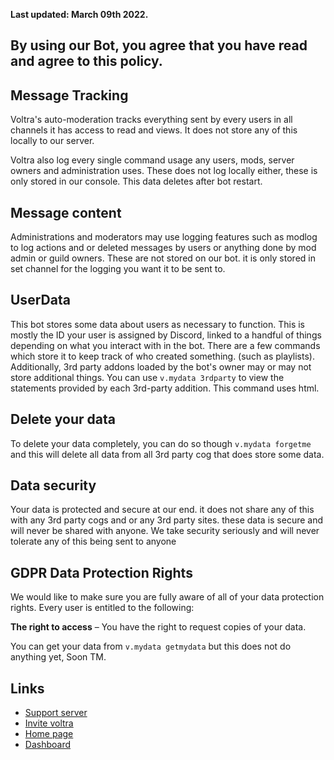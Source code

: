 **Last updated: March 09th 2022.**

## By using our Bot, you agree that you have read and agree to this policy.

## Message Tracking
Voltra's auto-moderation tracks everything sent by every users in all channels it has access to read and views. It does not store any of this locally to our server. 

Voltra also log every single command usage any users, mods, server owners and administration uses. These does not log locally either, these is only stored in our console. This data deletes after bot restart.

## Message content
Administrations and moderators may use logging features such as modlog to log actions and or deleted messages by users or anything done by mod admin or guild owners. These are not stored on our bot. it is only stored in set channel for the logging you want it to be sent to.

## UserData
This bot stores some data about users as necessary to function. This is mostly the ID your user is assigned by Discord, linked to a handful of things depending on what you interact with in the bot. There are a few commands which store it to keep track of who created something. (such as playlists). Additionally, 3rd party addons loaded by the bot's owner may or may not store additional things. You can use `v.mydata 3rdparty` to view the statements provided by each 3rd-party addition. This command uses html.

## Delete your data
To delete your data completely, you can do so though `v.mydata forgetme` and this will delete all data from all 3rd party cog that does store some data.

## Data security
Your data is protected and secure at our end. it does not share any of this with any 3rd party cogs and or any 3rd party sites. these data is secure and will never be shared with anyone. We take security seriously and will never tolerate any of this being sent to anyone

## GDPR Data Protection Rights
We would like to make sure you are fully aware of all of your data protection rights. Every user is entitled to the following:

**The right to access** – You have the right to request copies of your data. 

You can get your data from `v.mydata getmydata` but this does not do anything yet, Soon TM.

## Links
- [Support server](https://discord.gg/Duz336X)
- [Invite voltra](https://discord.com/oauth2/authorize?client_id=563787458135719967&scope=bot+applications.commands&permissions=3187145846)
- [Home page](https://itzmax.me)
- [Dashboard](https://dashboard.itzmax.me)
